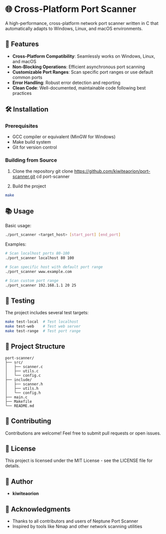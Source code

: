 # 🌐 Cross-Platform Port Scanner

A high-performance, cross-platform network port scanner written in C that automatically adapts to Windows, Linux, and macOS environments.

## 🚀 Features

- **Cross-Platform Compatibility**: Seamlessly works on Windows, Linux, and macOS
- **Non-Blocking Operations**: Efficient asynchronous port scanning
- **Customizable Port Ranges**: Scan specific port ranges or use default common ports
- **Error Handling**: Robust error detection and reporting
- **Clean Code**: Well-documented, maintainable code following best practices

## 🛠️ Installation

### Prerequisites

- GCC compiler or equivalent (MinGW for Windows)
- Make build system
- Git for version control

### Building from Source

1. Clone the repository
   git clone https://github.com/kiwiteaorion/port-scanner.git
   cd port-scanner

2. Build the project

```bash
make
```

## 📚 Usage

Basic usage:

```bash
./port_scanner <target_host> [start_port] [end_port]
```

Examples:

```bash
# Scan localhost ports 80-100
./port_scanner localhost 80 100

# Scan specific host with default port range
./port_scanner www.example.com

# Scan custom port range
./port_scanner 192.168.1.1 20 25
```

## 🧪 Testing

The project includes several test targets:

```bash
make test-local  # Test localhost
make test-web    # Test web server
make test-range  # Test port range
```

## 📁 Project Structure

```
port-scanner/
├── src/
│   ├── scanner.c
│   ├── utils.c
│   └── config.c
├── include/
│   ├── scanner.h
│   ├── utils.h
│   └── config.h
├── main.c
├── Makefile
└── README.md
```

## 🤝 Contributing

Contributions are welcome! Feel free to submit pull requests or open issues.

## 📝 License

This project is licensed under the MIT License - see the LICENSE file for details.

## 👤 Author

- **kiwiteaorion**

## 🙏 Acknowledgments

- Thanks to all contributors and users of Neptune Port Scanner
- Inspired by tools like Nmap and other network scanning utilities
